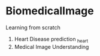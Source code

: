 # BiomedicalImage
Learning from scratch 

1. Heart Disease prediction
    <sub>heart</sub>
3. Medical Image Understanding
